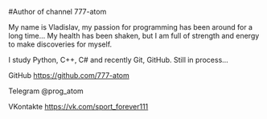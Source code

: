 #Author of channel 777-atom

My name is Vladislav, my passion for programming has been around for a long time...
My health has been shaken, but I am full of strength and energy to make discoveries for myself.

I study Python, C++, C# and recently Git, GitHub. Still in process...

GitHub https://github.com/777-atom

Telegram @prog_atom

VKontakte https://vk.com/sport_forever111
